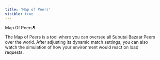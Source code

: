 ```yaml
---
title: 'Map of Peers'
visible: true
---
```



Map Of Peers¶

The Map of Peers is a tool where you can oversee all Subutai Bazaar Peers over the world. After adjusting its dynamic match settings, you can also watch the simulation of how your environment would react on load requests.
